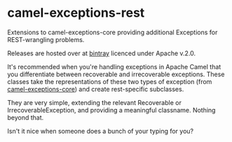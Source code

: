 # camel-exceptions-rest
Extensions to camel-exceptions-core providing additional Exceptions for REST-wrangling problems.

Releases are hosted over at [bintray](https://bintray.com/capgeminiuk/maven/camel-exceptions-rest/view) licenced under Apache v.2.0.

It's recommended when you're handling exceptions in Apache Camel that you differentiate between recoverable and irrecoverable exceptions.  These classes take the representations of these two types of exception (from [camel-exceptions-core](https://github.com/andrewharmellaw/camel-exceptions-core)) and create rest-specific subclasses.  

They are very simple, extending the relevant Recoverable or IrrecoverableException, and providing a meaningful classname.  Nothing beyond that.  

Isn't it nice when someone does a bunch of your typing for you?

